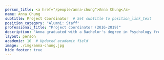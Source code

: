```yaml
---
person_title: <a href="/people/anna-chung">Anna Chung</a>
name: Anna Chung
subtitle: Project Coordinator  # Set subtitle to position_link_text
position_category: "Alumni: Staff"
professional_title: "Project Coordinator (2016-2019)"
description: "Anna graduated with a Bachelor's degree in Psychology from Boston College in 2014. Thereafter, she worked as a Coordinating Paralegal at Fragomen, Del Rey, Bernsen, & Loewy, LLP. for over two years. She is particularly interested in the administrative and project management aspects of health sciences. She is currently a nursing student at MGH IHP."
layout: person
academic: 10  # Updated academic field
image: ./img/anna-chung.jpg
hide_footer: true
---
```

